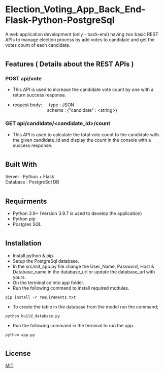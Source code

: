 # Election_Voting_App_Back_End-Flask-Python-PostgreSql
A web application development (only - back-end) having two basic REST APIs to manage election process by add votes to candidate and get the votes count of each candidate.

#
## Features ( Details about the REST APIs ) 
### POST api/vote

- This API is used to increase the candidate vote count by one with a return success response.

- request body:
    &emsp; type : JSON \
    &emsp; &emsp; &emsp; &emsp; &emsp; &emsp; schems : {"candidate" : \<string\>} 


### GET api/candidate/<candidate_id>/count
- This API is used to calculate the total vote count fo the candidate with the given candidate_id and display the count in the console with a success response.
#

## Built With
Server : Python + Flask \
Database : PostgreSql DB
#

## Requirments
* Python 3.9+ (Version 3.9.7 is used to develop the application)
* Python pip 
* Postgres SQL
#

## Installation

* Install python & pip.
* Setup the PostgreSql database.
* In the src/init_app.py file change the User_Name, Password, Host & Database_name in the database_url or update the database_url with yours.
* On the terminal cd into app folder.
* Run the following command to install required modules.
```
pip install -r requirements.txt 
``` 
* To create the table in the database from the model run the command; 
```
python build_database.py
```
* Run the following command in the terminal to run the app.
```
python app.py 
```
#
## License
[MIT](https://choosealicense.com/licenses/mit/)
